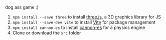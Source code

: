 dog ass game :)

1. <code>npm install --save three</code> to install <a href="https://threejs.org">three.js</a>, a 3D graphics library for JS
2. <code>npm install --save-dev vite</code> to install <a href="https://vitejs.dev/guide/why.html">Vite</a> for package management
3. <code>npm install cannon-es</code> to install <a href="https://pmndrs.github.io/cannon-es/">cannon-es</a> for a physics engine
4. Clone or download the <code>src</code> folder
